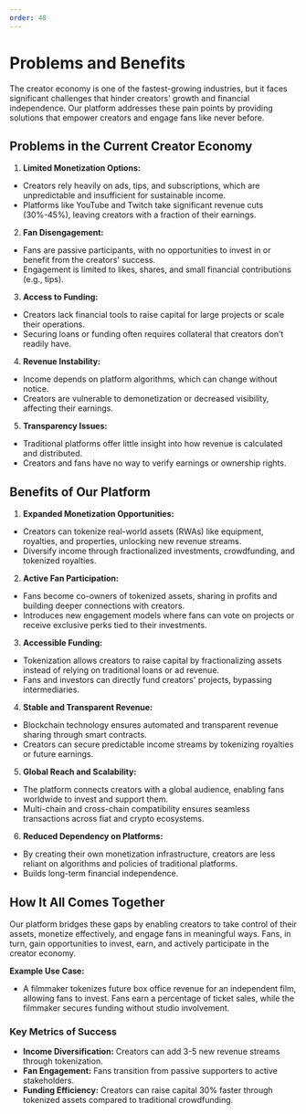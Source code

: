 ```yaml
---
order: 48
---
```


# Problems and Benefits

The creator economy is one of the fastest-growing industries, but it faces significant challenges that hinder creators' growth and financial independence. Our platform addresses these pain points by providing solutions that empower creators and engage fans like never before.

## Problems in the Current Creator Economy

1. **Limited Monetization Options:**

- Creators rely heavily on ads, tips, and subscriptions, which are unpredictable and insufficient for sustainable income.
- Platforms like YouTube and Twitch take significant revenue cuts (30%-45%), leaving creators with a fraction of their earnings.

2. **Fan Disengagement:**

- Fans are passive participants, with no opportunities to invest in or benefit from the creators' success.
- Engagement is limited to likes, shares, and small financial contributions (e.g., tips).

3. **Access to Funding:**

- Creators lack financial tools to raise capital for large projects or scale their operations.
- Securing loans or funding often requires collateral that creators don’t readily have.

4. **Revenue Instability:**

- Income depends on platform algorithms, which can change without notice.
- Creators are vulnerable to demonetization or decreased visibility, affecting their earnings.

5. **Transparency Issues:**

- Traditional platforms offer little insight into how revenue is calculated and distributed.
- Creators and fans have no way to verify earnings or ownership rights.

## Benefits of Our Platform

1. **Expanded Monetization Opportunities:**

- Creators can tokenize real-world assets (RWAs) like equipment, royalties, and properties, unlocking new revenue streams.
- Diversify income through fractionalized investments, crowdfunding, and tokenized royalties.

2. **Active Fan Participation:**

- Fans become co-owners of tokenized assets, sharing in profits and building deeper connections with creators.
- Introduces new engagement models where fans can vote on projects or receive exclusive perks tied to their investments.

3. **Accessible Funding:**

- Tokenization allows creators to raise capital by fractionalizing assets instead of relying on traditional loans or ad revenue.
- Fans and investors can directly fund creators' projects, bypassing intermediaries.

4. **Stable and Transparent Revenue:**

- Blockchain technology ensures automated and transparent revenue sharing through smart contracts.
- Creators can secure predictable income streams by tokenizing royalties or future earnings.

5. **Global Reach and Scalability:**

- The platform connects creators with a global audience, enabling fans worldwide to invest and support them.
- Multi-chain and cross-chain compatibility ensures seamless transactions across fiat and crypto ecosystems.

6. **Reduced Dependency on Platforms:**

- By creating their own monetization infrastructure, creators are less reliant on algorithms and policies of traditional platforms.
- Builds long-term financial independence.

## How It All Comes Together

Our platform bridges these gaps by enabling creators to take control of their assets, monetize effectively, and engage fans in meaningful ways. Fans, in turn, gain opportunities to invest, earn, and actively participate in the creator economy.

 **Example Use Case:**

- A filmmaker tokenizes future box office revenue for an independent film, allowing fans to invest. Fans earn a percentage of ticket sales, while the filmmaker secures funding without studio involvement.

### Key Metrics of Success

- **Income Diversification:** Creators can add 3-5 new revenue streams through tokenization.
- **Fan Engagement:** Fans transition from passive supporters to active stakeholders.
- **Funding Efficiency:** Creators can raise capital 30% faster through tokenized assets compared to traditional crowdfunding.
